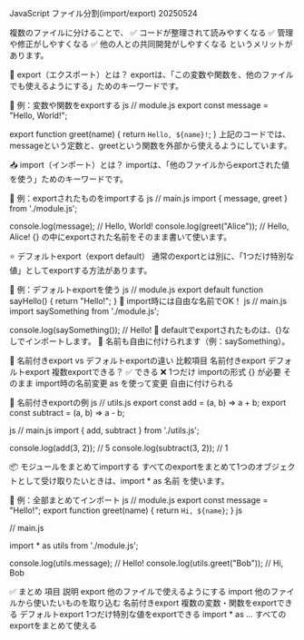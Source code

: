 JavaScript ファイル分割(import/export) 20250524

複数のファイルに分けることで、
✅ コードが整理されて読みやすくなる
✅ 管理や修正がしやすくなる
✅ 他の人との共同開発がしやすくなる
というメリットがあります。

🔁 export（エクスポート）とは？
exportは、「この変数や関数を、他のファイルでも使えるようにする」ためのキーワードです。

🧪 例：変数や関数をexportする
js
// module.js
export const message = "Hello, World!";

export function greet(name) {
  return `Hello, ${name}!`;
}
上記のコードでは、messageという定数と、greetという関数を外部から使えるようにしています。

📥 import（インポート）とは？
importは、「他のファイルからexportされた値を使う」ためのキーワードです。

🧪 例：exportされたものをimportする
js
// main.js
import { message, greet } from './module.js';

console.log(message); // Hello, World!
console.log(greet("Alice")); // Hello, Alice!
{} の中にexportされた名前をそのまま書いて使います。

⭐ デフォルトexport（export default）
通常のexportとは別に、「1つだけ特別な値」としてexportする方法があります。

🧪 例：デフォルトexportを使う
js
// module.js
export default function sayHello() {
  return "Hello!";
}
🔽 import時には自由な名前でOK！
js
// main.js
import saySomething from './module.js';

console.log(saySomething()); // Hello!
🔸 defaultでexportされたものは、{}なしでインポートします。
🔸 名前も自由に付けられます（例：saySomething）。

🤝 名前付きexport vs デフォルトexportの違い
比較項目	              名前付きexport	        デフォルトexport
複数exportできる？	        ✅ できる	            ❌ 1つだけ
importの形式	            {} が必要	             そのまま
import時の名前変更	        as を使って変更	          自由に付けられる


🌟 名前付きexportの例
js
// utils.js
export const add = (a, b) => a + b;
export const subtract = (a, b) => a - b;

js
// main.js
import { add, subtract } from './utils.js';

console.log(add(3, 2));      // 5
console.log(subtract(3, 2)); // 1

📦 モジュールをまとめてimportする
すべてのexportをまとめて1つのオブジェクトとして受け取りたいときは、import * as 名前 を使います。

🧪 例：全部まとめてインポート
js
// module.js
export const message = "Hello!";
export function greet(name) {
  return `Hi, ${name}`;
}
js

// main.js
<!-- import * as 名前 -->
import * as utils from './module.js';

<!-- module.jsのmessage/greetが使える -->
console.log(utils.message);       // Hello!
console.log(utils.greet("Bob"));  // Hi, Bob

✅ まとめ
項目	                説明
export	            他のファイルで使えるようにする
import	            他のファイルから使いたいものを取り込む
名前付きexport       複数の変数・関数をexportできる
デフォルトexport	 1つだけ特別な値をexportできる
import * as ...	    すべてのexportをまとめて使える